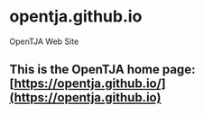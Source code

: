 # opentja.github.io
OpenTJA Web Site


## This is the OpenTJA home page: [https://opentja.github.io/](https://opentja.github.io)

